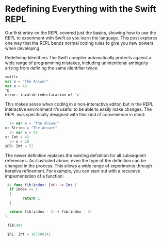 # Redefining Everything with the Swift REPL

Our first entry on the REPL covered just the basics, showing how to use the REPL to experiment with Swift as you learn the language. This post explores one way that the REPL bends normal coding rules to give you new powers when developing.

Redefining Identifiers
The Swift compiler automatically protects against a wide range of programming mistakes, including unintentional ambiguity arising from defining the same identifier twice:

```swift
swiftc -
var x = "The Answer"
var x = 42
^D
error: invalid redeclaration of 'x'
```

This makes sense when coding in a non-interactive editor, but in the REPL interactive environment it’s useful to be able to easily make changes. The REPL was specifically designed with this kind of convenience in mind:
```swift
  1> var x = "The Answer"
x: String = "The Answer"
  2> var x = 42
x: Int = 42
  3> x + 10
$R0: Int = 52
```

The newer definition replaces the existing definition for all subsequent references. As illustrated above, even the type of the definition can be changed in the process. This allows a wide range of experiments through iterative refinement. For example, you can start out with a recursive implementation of a function:
```swift
 4> func fib(index: Int) -> Int {
  if index <= 1 
  {
 		return 1
  }

  return fib(index - 1) + fib(index - 2)
}
 
 fib(40)
 
 $R1: Int = 165580141
```

